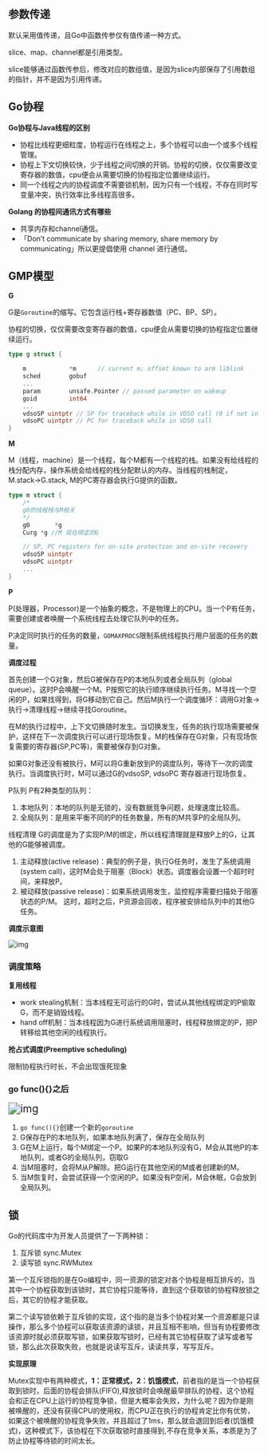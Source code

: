## 参数传递

默认采用值传递，且Go中函数传参仅有值传递一种方式。

slice、map、channel都是引用类型。

slice能够通过函数传参后，修改对应的数组值，是因为slice内部保存了引用数组的指针，并不是因为引用传递。



## Go协程

**Go协程与Java线程的区别**

- 协程比线程更细粒度，协程运行在线程之上，多个协程可以由一个或多个线程管理。
- 协程上下文切换较快，少于线程之间切换的开销。协程的切换，仅仅需要改变寄存器的数值，cpu便会从需要切换的协程指定位置继续运行。
- 同一个线程之内的协程调度不需要锁机制，因为只有一个线程，不存在同时写变量冲突，执行效率比多线程高很多。

**Golang 的协程间通讯方式有哪些**

- 共享内存和channel通信。
- 「Don’t communicate by sharing memory, share memory by communicating」所以更提倡使用 channel 进行通信。



## GMP模型

**G**

G是`Goroutine`的缩写。它包含运行栈+寄存器数值（PC、BP、SP）。

协程的切换，仅仅需要改变寄存器的数值，cpu便会从需要切换的协程指定位置继续运行。

```go
type g struct {

    m            *m      // current m; offset known to arm liblink
    sched        gobuf
    ...
    param        unsafe.Pointer // passed parameter on wakeup
    goid         int64
    ...
    vdsoSP uintptr // SP for traceback while in VDSO call (0 if not in call)
    vdsoPC uintptr // PC for traceback while in VDSO call
}
```

**M**

M（线程，machine）是一个线程，每个M都有一个线程的栈。如果没有给线程的栈分配内存，操作系统会给线程的栈分配默认的内存。当线程的栈制定，M.stack->G.stack, M的PC寄存器会执行G提供的函数。

```go
type m struct {    
    /*
    g0的线程栈与M相关
    */
    g0       *g
    Curg *g //M 现在绑定的G

    // SP, PC registers for on-site protection and on-site recovery
    vdsoSP uintptr
    vdsoPC uintptr
    ...
}
```

**P**

P(处理器，Processor)是一个抽象的概念，不是物理上的CPU。当一个P有任务，需要创建或者唤醒一个系统线程去处理它队列中的任务。

P决定同时执行的任务的数量，`GOMAXPROCS`限制系统线程执行用户层面的任务的数量。

**调度过程**

首先创建一个G对象，然后G被保存在P的本地队列或者全局队列（global queue）。这时P会唤醒一个M。P按照它的执行顺序继续执行任务。M寻找一个空闲的P，如果找得到，将G移动到它自己。然后M执行一个调度循环：调用G对象->执行->清理线程->继续寻找Goroutine。

在M的执行过程中，上下文切换随时发生。当切换发生，任务的执行现场需要被保护，这样在下一次调度执行可以进行现场恢复。M的栈保存在G对象，只有现场恢复需要的寄存器(SP,PC等)，需要被保存到G对象。

如果G对象还没有被执行，M可以将G重新放到P的调度队列，等待下一次的调度执行。当调度执行时，M可以通过G的vdsoSP, vdsoPC 寄存器进行现场恢复。

P队列 P有2种类型的队列：

1. 本地队列：本地的队列是无锁的，没有数据竞争问题，处理速度比较高。
2. 全局队列：是用来平衡不同的P的任务数量，所有的M共享P的全局队列。

线程清理 G的调度是为了实现P/M的绑定，所以线程清理就是释放P上的G，让其他的G能够被调度。

1. 主动释放(active release)：典型的例子是，执行G任务时，发生了系统调用(system call)，这时M会处于阻塞（Block）状态。调度器会设置一个超时时间，来释放P。
2. 被动释放(passive release)：如果系统调用发生，监控程序需要扫描处于阻塞状态的P/M。 这时，超时之后，P资源会回收，程序被安排给队列中的其他G任务。

**调度示意图**

![img](https://pic4.zhimg.com/80/v2-d1d7e384605ff9b2d0a83b9bcd4a8247_720w.jpg)

### **调度策略**

**复用线程**

- work stealing机制：当本线程无可运行的G时，尝试从其他线程绑定的P偷取G，而不是销毁线程。
- hand off机制：当本线程因为G进行系统调用阻塞时，线程释放绑定的P，把P转移给其他空闲的线程执行。

**抢占式调度(Preemptive scheduling)**

限制协程执行时长，不会出现饿死现象

### go func(){}之后

<img src="https://pic3.zhimg.com/80/v2-a9082b3ab006addff05b6c759d6d67f6_720w.jpg" alt="img" style="zoom:150%;" />

1. `go func(){}`创建一个新的`goroutine`
2. G保存在P的本地队列，如果本地队列满了，保存在全局队列
3. G在M上运行，每个M绑定一个P。如果P的本地队列没有G，M会从其他P的本地队列，或者G的全局队列，窃取G
4. 当M阻塞时，会将M从P解除。把G运行在其他空闲的M或者创建新的M。
5. 当M恢复时，会尝试获得一个空闲的P。如果没有P空闲，M会休眠，G会放到全局队列。



## 锁

Go的代码库中为开发人员提供了一下两种锁：

1. 互斥锁 sync.Mutex
2. 读写锁 sync.RWMutex

第一个互斥锁指的是在Go编程中，同一资源的锁定对各个协程是相互排斥的，当其中一个协程获取到该锁时，其它协程只能等待，直到这个获取锁的协程释放锁之后，其它的协程才能获取。

第二个读写锁依赖于互斥锁的实现，这个指的是当多个协程对某一个资源都是只读操作，那么多个协程可以获取该资源的读锁，并且互相不影响，但当有协程要修改该资源时就必须获取写锁，如果获取写锁时，已经有其它协程获取了读写或者写锁，那么此次获取失败，也就是说读写互斥，读读共享，写写互斥。

**实现原理**

Mutex实现中有两种模式，**1：正常模式，2：饥饿模式**，前者指的是当一个协程获取到锁时，后面的协程会排队(FIFO),释放锁时会唤醒最早排队的协程，这个协程会和正在CPU上运行的协程竞争锁，但是大概率会失败，为什么呢？因为你是刚被唤醒的，还没有获得CPU的使用权，而CPU正在执行的协程肯定比你有优势，如果这个被唤醒的协程竞争失败，并且超过了1ms，那么就会退回到后者(饥饿模式)，这种模式下，该协程在下次获取锁时直接得到,不存在竞争关系，本质是为了防止协程等待锁的时间太长。

